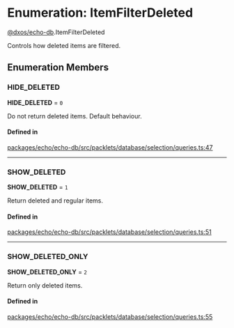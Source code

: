 # Enumeration: ItemFilterDeleted

[@dxos/echo-db](../modules/dxos_echo_db.md).ItemFilterDeleted

Controls how deleted items are filtered.

## Enumeration Members

### HIDE\_DELETED

 **HIDE\_DELETED** = ``0``

Do not return deleted items. Default behaviour.

#### Defined in

[packages/echo/echo-db/src/packlets/database/selection/queries.ts:47](https://github.com/dxos/dxos/blob/main/packages/echo/echo-db/src/packlets/database/selection/queries.ts#L47)

___

### SHOW\_DELETED

 **SHOW\_DELETED** = ``1``

Return deleted and regular items.

#### Defined in

[packages/echo/echo-db/src/packlets/database/selection/queries.ts:51](https://github.com/dxos/dxos/blob/main/packages/echo/echo-db/src/packlets/database/selection/queries.ts#L51)

___

### SHOW\_DELETED\_ONLY

 **SHOW\_DELETED\_ONLY** = ``2``

Return only deleted items.

#### Defined in

[packages/echo/echo-db/src/packlets/database/selection/queries.ts:55](https://github.com/dxos/dxos/blob/main/packages/echo/echo-db/src/packlets/database/selection/queries.ts#L55)
